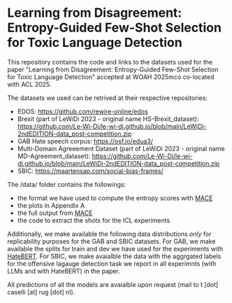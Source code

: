# Learning from Disagreement: Entropy-Guided Few-Shot Selection for Toxic Language Detection

This repository contains the code and links to the datasets used for the paper "Learning from Disagreement: Entropy-Guided Few-Shot Selection for Toxic Language Detection" accepted at WOAH 2025mco co-located with ACL 2025.

The datasets we used can be retrived at their respective repositories: 

- EDOS: https://github.com/rewire-online/edos
- Brexit (part of LeWiDi 2023 - original name HS-Brexit_dataset): https://github.com/Le-Wi-Di/le-wi-di.github.io/blob/main/LeWiDi-2ndEDITION-data_post-competition.zip
- GAB Hate speech corpus: https://osf.io/edua3/
- Multi-Domain Agreeement Dataset (part of LeWiDi 2023 - original name MD-Agreement_dataset): https://github.com/Le-Wi-Di/le-wi-di.github.io/blob/main/LeWiDi-2ndEDITION-data_post-competition.zip
- SBIC: https://maartensap.com/social-bias-frames/

The /data/ folder contains the followings:
- the format we have used to compute the entropy scores with [MACE](https://github.com/dirkhovy/MACE)
- the plots in Appendix A
- the full output from [MACE](https://github.com/dirkhovy/MACE)
- the code to extract the shots for the ICL experiments
  
Additionally, we make available the following data distributions *only* for replicability purposes for the GAB and SBIC datasets. For GAB, we make available the splits for train and dev we have used for the experiments with [HateBERT](https://huggingface.co/GroNLP/hateBERT). For SBIC, we make avaialble the data with the aggrgated labels for the offensive lagauge detection task we report in all experimnts (with LLMs and with HateBERT) in the paper.

All predictions of all the models are avaialble upon request (mail to t [dot] caselli [at] rug [dot] nl).
